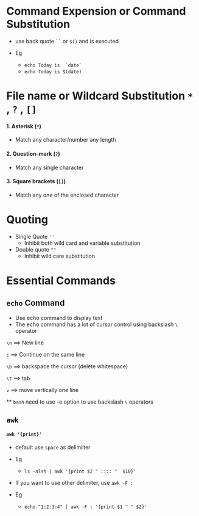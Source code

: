 # Command Expension or Command Substitution


- use back quote  ``` `` ``` or `$()` and is executed

- Eg
	- ```echo Today is  `date` ```
	- ```echo Today is $(date)```


# File name or Wildcard Substitution `*` , `?` , `[]`


#### 1. Asterisk (`*`)

- Match any character/number any length

#### 2. Question-mark (`?`)

- Match any single character

#### 3. Square brackets (`[]`)

- Match any one of the enclosed character


# Quoting 

- Single Quote `''`
	- Inhibit both wild card and variable substitution
- Double quote `""`
	- Inhibit wild care substitution


























# Essential Commands

## `echo` Command

- Use echo command to display text
- The echo command has a lot of cursor control using backslash `\` operator

`\n` 	==> New line

`c`		==> Continue on the same line

`\b` 	==> backspace the cursor (delete whitespace)

`\t`	==> tab

`v` 	==> move vertically one line


** `bash` need to use -e option to use backslash `\` operators


## `awk`

#### `awk '{print}'`


- default use `space` as delimiiter
- Eg
	- `ls -alsh | awk '{print $2 " :::: "  $10}'`

- If you want to use other delimiter, use `awk -F :`

- Eg 
	- `echo "1:2:3:4" | awk -F : '{print $1 " " $2}'`